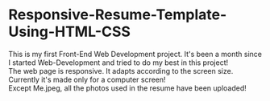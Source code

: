 # Responsive-Resume-Template-Using-HTML-CSS

This is my first Front-End Web Development project. It's been a month since I started Web-Development and tried to do my best in this project! <br />
The web page is responsive. It adapts according to the screen size.
Currently it's made only for a computer screen! <br />
Except Me.jpeg, all the photos used in the resume have been uploaded!
